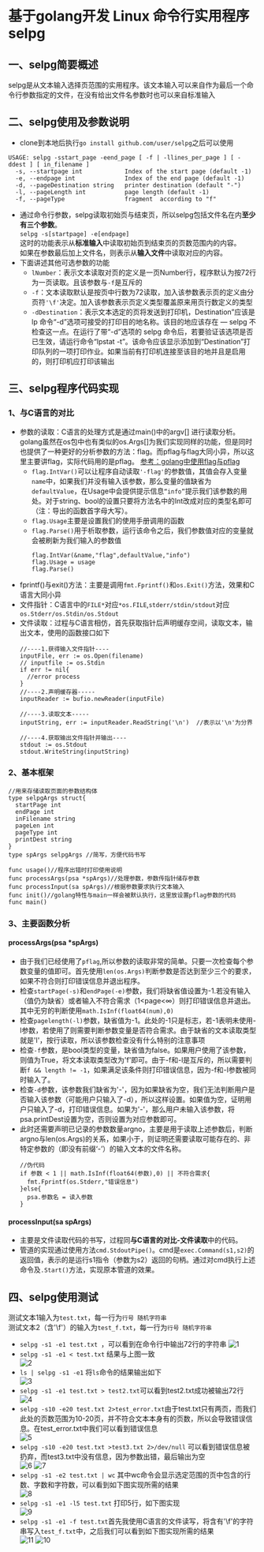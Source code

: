 # 基于golang开发 Linux 命令行实用程序selpg
## 一、selpg简要概述
 selpg是从文本输入选择页范围的实用程序。该文本输入可以来自作为最后一个命令行参数指定的文件，在没有给出文件名参数时也可以来自标准输入

## 二、selpg使用及参数说明
- clone到本地后执行`go install github.com/user/selpg`之后可以使用
```
USAGE: selpg -sstart_page -eend_page [ -f | -llines_per_page ] [ -ddest ] [ in_filename ]
  -s, --startpage int            Index of the start page (default -1)
  -e, --endpage int              Index of the end page (default -1)
  -d, --pageDestination string   printer destination (default "-")
  -l, --pageLength int           page length (default -1)
  -f, --pageType                 fragment  according to "f" 
```
- 通过命令行参数，selpg读取初始页与结束页，所以selpg包括文件名在内**至少有三个参数**。  
    ```selpg -s[startpage] -e[endpage]```  
    这时的功能表示从**标准输入**中读取初始页到结束页的页数范围内的内容。  
    如果在参数最后加上文件名，则表示从**输入文件**中读取对应的内容。
- 下面讲述其他可选参数的功能
    - `lNumber`：表示文本读取对页的定义是一页Number行，程序默认为按72行为一页读取。且该参数与`-f`是互斥的
    - `-f`：文本读取默认是按页中行数为72读取，加入该参数表示页的定义由分页符`'\f'`决定。加入该参数表示页定义类型覆盖原来用页行数定义的类型
    - `-dDestination`：表示文本选定的页将发送到打印机，Destination”应该是 lp 命令“-d”选项可接受的打印目的地名称。该目的地应该存在 ― selpg 不检查这一点。在运行了带“-d”选项的 selpg 命令后，若要验证该选项是否已生效，请运行命令“lpstat -t”。该命令应该显示添加到“Destination”打印队列的一项打印作业。如果当前有打印机连接至该目的地并且是启用的，则打印机应打印该输出


## 三、selpg程序代码实现
### 1、与C语言的对比
- 参数的读取：C语言的处理方式是通过main()中的argv[] 进行读取分析。golang虽然在os包中也有类似的os.Args[]为我们实现同样的功能，但是同时也提供了一种更好的分析参数的方法：flag。而pflag与flag大同小异，所以这里主要讲flag，实际代码用的是pflag。 [参考：golang中使用flag与pflag](https://o-my-chenjian.com/2017/09/20/Using-Flag-And-Pflag-With-Golang/)  
  - `flag.IntVar()`可以让程序自动读取`'-flag'`的参数值，其值会存入变量`name`中，如果我们并没有输入该参数，那么变量的值缺省为`defaultValue`，在Usage中会提供提示信息`“info”`提示我们该参数的用处。对于string、bool的设置只要将方法名中的Int改成对应的类型名即可（注：导出的函数首字母大写）。    
  - `flag.Usage`主要是设置我们的使用手册调用的函数   
  - `flag.Parse()`用于析取参数，运行该命令之后，我们参数值对应的变量就会被刷新为我们输入的参数值
    ```golang
    flag.IntVar(&name,"flag",defaultValue,"info")
    flag.Usage = usage
    flag.Parse()
    ```  
- fprintf()与exit()方法：主要是调用`fmt.Fprintf()`和`os.Exit()`方法，效果和C语言大同小异
- 文件指针：C语言中的`FILE*`对应`*os.FILE`,`stderr/stdin/stdout`对应`os.Stderr/os.Stdin/os.Stdout`
- 文件读取：过程与C语言相仿，首先获取指针后声明缓存空间，读取文本，输出文本，使用的函数接口如下
    ```golang
    //----1.获得输入文件指针----
    inputFile, err := os.Open(filename)
    // inputfile := os.Stdin 
    if err != nil{ 
      //error process
    }
    //----2.声明缓存器-----
    inputReader := bufio.newReader(inputFile)

    //----3.读取文本-----
    inputString, err := inputReader.ReadString('\n')  //表示以'\n'为分界

    //----4.获取输出文件指针并输出----
    stdout := os.Stdout
    stdout.WriteString(inputString)
    ```


### 2、基本框架
```golang
//用来存储读取页面的参数结构体
type selpgArgs struct{
  startPage int
  endPage int
  inFilename string
  pageLen int
  pageType int
  printDest string
}
type spArgs selpgArgs //简写，方便代码书写

func usage()//程序出错时打印使用说明
func processArgs(psa *spArgs)//处理参数，参数传指针储存参数
func processInput(sa spArgs)//根据参数要求执行文本输入
func init()//golang特性与main一样会被默认执行，这里放设置pflag参数的代码
func main()
```

### 3、主要函数分析
#### processArgs(psa *spArgs)
- 由于我们已经使用了`pflag`,所以参数的读取非常的简单。只要一次检查每个参数变量的值即可。首先使用`len(os.Args)`判断参数是否达到至少三个的要求，如果不符合则打印错误信息并退出程序。
- 检查`startPage(-s)`和`endPage(-e)`参数，我们将缺省值设置为-1.若没有输入（值仍为缺省）或者输入不符合需求（1<page<&infin;）则打印错误信息并退出。其中无穷的判断使用`math.IsInf(float64(num),0)`
- 检查`pagelength(-l)`参数，缺省值为-1。此处的-1只是标志，若-1表明未使用-l参数，若使用了则需要判断参数变量是否符合需求。由于缺省的文本读取类型就是'l'，按行读取，所以该参数检查没有什么特别的注意事项
- 检查`-f`参数，是bool类型的变量，缺省值为false。如果用户使用了该参数，则值为True，将文本读取类型改为'f'即可。由于-f和-l是互斥的，所以需要判断`f && length != -1`，如果满足该条件则打印错误信息，因为-f和-l参数被同时输入了。
- 检查`-d`参数，该参数我们缺省为'-'，因为如果缺省为空，我们无法判断用户是否输入该参数（可能用户只输入了-d），所以这样设置。如果值为空，证明用户只输入了-d，打印错误信息。如果为'-'，那么用户未输入该参数，将psa.printDest设置为空，否则设置为对应参数即可。
- 此时还需要声明已记录的参数数量argno，主要是用于读取上述参数后，判断argno与len(os.Args)的关系，如果小于，则证明还需要读取可能存在的、非特定参数的（即没有前缀‘-’）的输入文本的文件名称。
    ```golang
    //伪代码
    if 参数 < 1 || math.IsInf(float64(参数),0) || 不符合需求{
      fmt.Fprintf(os.Stderr,"错误信息")
    }else{
      psa.参数名 = 读入参数
    }
    ```
#### processInput(sa spArgs)
- 主要是文件读取代码的书写，过程同**与C语言的对比-文件读取**中的代码。
- 管道的实现通过使用方法`cmd.StdoutPipe()`。cmd是`exec.Command(s1,s2)`的返回值，表示的是运行s1指令（参数为s2）返回的句柄。通过对cmd执行上述命令及`.Start()`方法，实现原本管道的效果。

## 四、selpg使用测试
测试文本1输入为`test.txt`，每一行为`行号 随机字符串`  
测试文本2（含'\f'）的输入为`test_f.txt`，每一行为`行号 随机字符串`
- `selpg -s1 -e1 test.txt `，可以看到在命令行中输出72行的字符串
![1](/img/1.png)
- `selpg -s1 -e1 < test.txt` 结果与上图一致  
![2](/img/1.png)
- `ls | selpg -s1 -e1` 将`ls`命令的结果输出如下  
![3](/img/3.png)
- `selpg -s1 -e1 test.txt > test2.txt`可以看到test2.txt成功被输出72行  
![4](/img/4.png)
- `selpg -s10 -e20 test.txt 2>test_error.txt`由于test.txt只有两页，而我们此处的页数范围为10-20页，并不符合文本本身有的页数，所以会导致错误信息。在test_error.txt中我们可以看到错误信息  
![5](/img/5.png)
 - `selpg -s10 -e20 test.txt >test3.txt 2>/dev/null` 可以看到错误信息被扔弃，而test3.txt中没有信息，因为参数出错，最后输出为空  
 ![6](/img/6.png)
 ![7](/img/7.png)
- `selpg -s1 -e2 test.txt | wc` 其中wc命令会显示选定范围的页中包含的行数、字数和字符数，可以看到如下图实现所需的结果  
![8](/img/8.png)
- `selpg -s1 -e1 -l5 test.txt` 打印5行，如下图实现  
![9](/img/9.png)
- `selpg -s1 -e1 -f test.txt`首先我使用C语言的文件读写，将含有'\f'的字符串写入`test_f.txt`中，之后我们可以看到如下图实现所需的结果  
![11](/img/11.png)
![10](/img/10.png)


